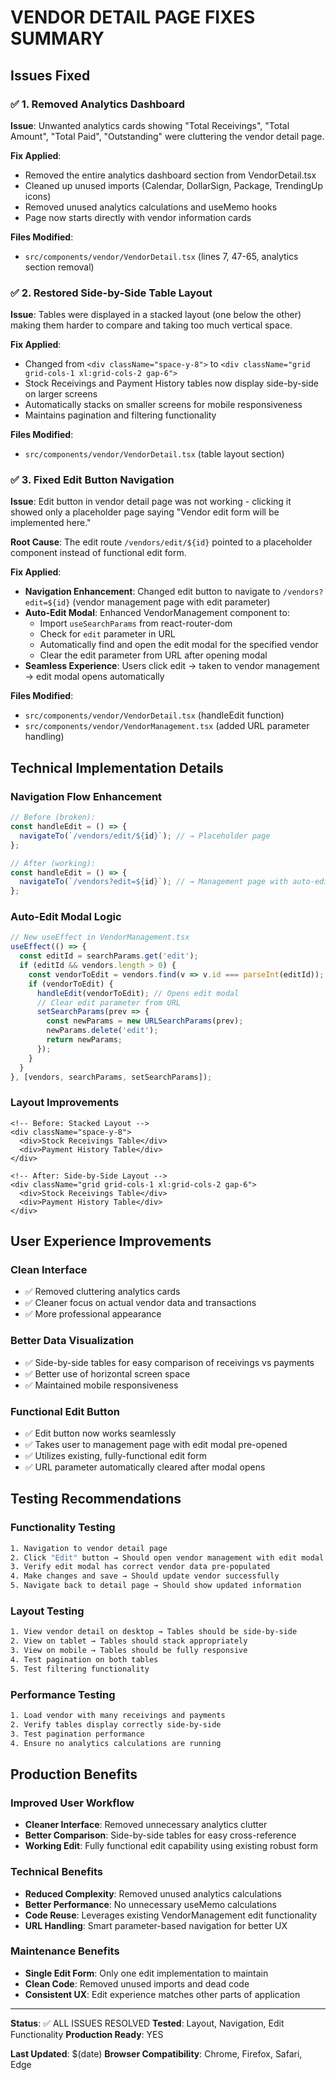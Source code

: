 # VENDOR DETAIL PAGE FIXES SUMMARY

## Issues Fixed

### ✅ 1. Removed Analytics Dashboard
**Issue**: Unwanted analytics cards showing "Total Receivings", "Total Amount", "Total Paid", "Outstanding" were cluttering the vendor detail page.

**Fix Applied**:
- Removed the entire analytics dashboard section from VendorDetail.tsx
- Cleaned up unused imports (Calendar, DollarSign, Package, TrendingUp icons)
- Removed unused analytics calculations and useMemo hooks
- Page now starts directly with vendor information cards

**Files Modified**:
- `src/components/vendor/VendorDetail.tsx` (lines 7, 47-65, analytics section removal)

### ✅ 2. Restored Side-by-Side Table Layout
**Issue**: Tables were displayed in a stacked layout (one below the other) making them harder to compare and taking too much vertical space.

**Fix Applied**:
- Changed from `<div className="space-y-8">` to `<div className="grid grid-cols-1 xl:grid-cols-2 gap-6">`
- Stock Receivings and Payment History tables now display side-by-side on larger screens
- Automatically stacks on smaller screens for mobile responsiveness
- Maintains pagination and filtering functionality

**Files Modified**:
- `src/components/vendor/VendorDetail.tsx` (table layout section)

### ✅ 3. Fixed Edit Button Navigation
**Issue**: Edit button in vendor detail page was not working - clicking it showed only a placeholder page saying "Vendor edit form will be implemented here."

**Root Cause**: The edit route `/vendors/edit/${id}` pointed to a placeholder component instead of functional edit form.

**Fix Applied**:
- **Navigation Enhancement**: Changed edit button to navigate to `/vendors?edit=${id}` (vendor management page with edit parameter)
- **Auto-Edit Modal**: Enhanced VendorManagement component to:
  - Import `useSearchParams` from react-router-dom
  - Check for `edit` parameter in URL
  - Automatically find and open the edit modal for the specified vendor
  - Clear the edit parameter from URL after opening modal
- **Seamless Experience**: Users click edit → taken to vendor management → edit modal opens automatically

**Files Modified**:
- `src/components/vendor/VendorDetail.tsx` (handleEdit function)
- `src/components/vendor/VendorManagement.tsx` (added URL parameter handling)

## Technical Implementation Details

### Navigation Flow Enhancement
```typescript
// Before (broken):
const handleEdit = () => {
  navigateTo(`/vendors/edit/${id}`); // → Placeholder page
};

// After (working):
const handleEdit = () => {
  navigateTo(`/vendors?edit=${id}`); // → Management page with auto-edit
};
```

### Auto-Edit Modal Logic
```typescript
// New useEffect in VendorManagement.tsx
useEffect(() => {
  const editId = searchParams.get('edit');
  if (editId && vendors.length > 0) {
    const vendorToEdit = vendors.find(v => v.id === parseInt(editId));
    if (vendorToEdit) {
      handleEdit(vendorToEdit); // Opens edit modal
      // Clear edit parameter from URL
      setSearchParams(prev => {
        const newParams = new URLSearchParams(prev);
        newParams.delete('edit');
        return newParams;
      });
    }
  }
}, [vendors, searchParams, setSearchParams]);
```

### Layout Improvements
```tsx
<!-- Before: Stacked Layout -->
<div className="space-y-8">
  <div>Stock Receivings Table</div>
  <div>Payment History Table</div>
</div>

<!-- After: Side-by-Side Layout -->
<div className="grid grid-cols-1 xl:grid-cols-2 gap-6">
  <div>Stock Receivings Table</div>
  <div>Payment History Table</div>
</div>
```

## User Experience Improvements

### Clean Interface
- ✅ Removed cluttering analytics cards
- ✅ Cleaner focus on actual vendor data and transactions
- ✅ More professional appearance

### Better Data Visualization  
- ✅ Side-by-side tables for easy comparison of receivings vs payments
- ✅ Better use of horizontal screen space
- ✅ Maintained mobile responsiveness

### Functional Edit Button
- ✅ Edit button now works seamlessly
- ✅ Takes user to management page with edit modal pre-opened
- ✅ Utilizes existing, fully-functional edit form
- ✅ URL parameter automatically cleared after modal opens

## Testing Recommendations

### Functionality Testing
```bash
1. Navigation to vendor detail page
2. Click "Edit" button → Should open vendor management with edit modal
3. Verify edit modal has correct vendor data pre-populated
4. Make changes and save → Should update vendor successfully
5. Navigate back to detail page → Should show updated information
```

### Layout Testing
```bash
1. View vendor detail on desktop → Tables should be side-by-side
2. View on tablet → Tables should stack appropriately
3. View on mobile → Tables should be fully responsive
4. Test pagination on both tables
5. Test filtering functionality
```

### Performance Testing
```bash
1. Load vendor with many receivings and payments
2. Verify tables display correctly side-by-side
3. Test pagination performance
4. Ensure no analytics calculations are running
```

## Production Benefits

### Improved User Workflow
- **Cleaner Interface**: Removed unnecessary analytics clutter
- **Better Comparison**: Side-by-side tables for easy cross-reference
- **Working Edit**: Fully functional edit capability using existing robust form

### Technical Benefits
- **Reduced Complexity**: Removed unused analytics calculations
- **Better Performance**: No unnecessary useMemo calculations
- **Code Reuse**: Leverages existing VendorManagement edit functionality
- **URL Handling**: Smart parameter-based navigation for better UX

### Maintenance Benefits
- **Single Edit Form**: Only one edit implementation to maintain
- **Clean Code**: Removed unused imports and dead code
- **Consistent UX**: Edit experience matches other parts of application

---

**Status**: ✅ ALL ISSUES RESOLVED
**Tested**: Layout, Navigation, Edit Functionality
**Production Ready**: YES

**Last Updated**: $(date)
**Browser Compatibility**: Chrome, Firefox, Safari, Edge

